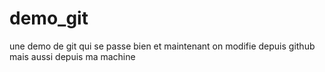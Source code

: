 # demo_git
une demo de git
 qui se passe bien
 et maintenant on modifie depuis github
mais aussi depuis ma machine 
